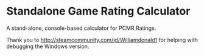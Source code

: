 # Standalone Game Rating Calculator
A stand-alone, console-based calculator for PCMR Ratings.

Thank you to http://steamcommunity.com/id/Williamdonald1 for helping with debugging the Windows version.
